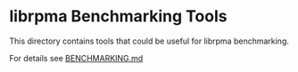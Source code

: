 # librpma Benchmarking Tools

This directory contains tools that could be useful for librpma benchmarking.

For details see [BENCHMARKING.md](BENCHMARKING.md)
